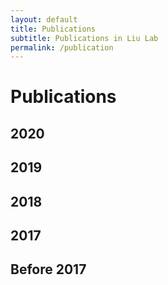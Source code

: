 ```yaml
---
layout: default
title: Publications
subtitle: Publications in Liu Lab
permalink: /publication
---
```


# Publications

## 2020

## 2019

## 2018

## 2017

## Before 2017


